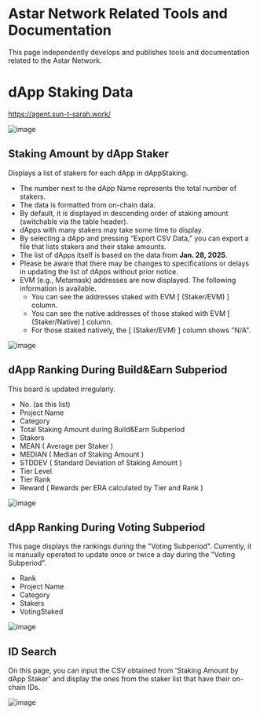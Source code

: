 # Astar Network Related Tools and Documentation

This page independently develops and publishes tools and documentation related to the Astar Network.

dApp Staking Data
=============

https://agent.sun-t-sarah.work/

![image](https://github.com/user-attachments/assets/032f077c-0b2f-4313-9522-442c175b27f6)

## Staking Amount by dApp Staker

Displays a list of stakers for each dApp in dAppStaking.

- The number next to the dApp Name represents the total number of stakers.
- The data is formatted from on-chain data.
- By default, it is displayed in descending order of staking amount (switchable via the table header).
- dApps with many stakers may take some time to display.
- By selecting a dApp and pressing “Export CSV Data,” you can export a file that lists stakers and their stake amounts.
- The list of dApps itself is based on the data from **Jan. 28, 2025**.
- Please be aware that there may be changes to specifications or delays in updating the list of dApps without prior notice.
- EVM (e.g., Metamask) addresses are now displayed. The following information is available.
  * You can see the addresses staked with EVM [ (Staker/EVM) ] column.
  * You can see the native addresses of those staked with EVM [ (Staker/Native) ] column.
  * For those staked natively, the [ (Staker/EVM) ] column shows "N/A".

![image](https://github.com/user-attachments/assets/47f8b6ff-8b6c-4d53-b09c-f05c5e06104a)


## dApp Ranking During Build&Earn Subperiod

This board is updated irregularly.

- No. (as this list)
- Project Name
- Category
- Total Staking Amount during Build&Earn Subperiod
- Stakers
- MEAN ( Average per Staker )
- MEDIAN ( Median of Staking Amount )
- STDDEV ( Standard Deviation of Staking Amount )
- Tier Level
- Tier Rank
- Reward ( Rewards per ERA calculated by Tier and Rank )

![image](https://github.com/user-attachments/assets/7496444f-5c3b-4cbb-a7fa-99d0802115cd)

## dApp Ranking During Voting Subperiod

This page displays the rankings during the "Voting Subperiod". 
Currently, it is manually operated to update once or twice a day during the "Voting Subperiod".

- Rank
- Project Name
- Category
- Stakers
- VotingStaked

![image](https://github.com/tksarah/bc/assets/11060137/f4533b9c-9a63-4b3b-a06a-c21108cb5dd4)

## ID Search

On this page, you can input the CSV obtained from 'Staking Amount by dApp Staker' and display the ones from the staker list that have their on-chain IDs.

![image](https://github.com/user-attachments/assets/e09038ab-6bc3-40f5-8253-cc8958624ac7)



